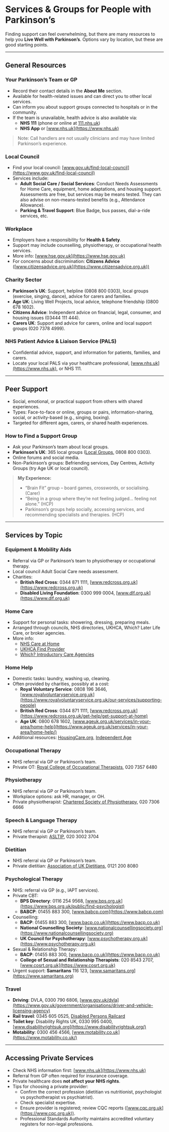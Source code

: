 # Services & Groups for People with Parkinson’s

Finding support can feel overwhelming, but there are many resources to help you **Live Well with Parkinson’s**. Options vary by location, but these are good starting points.

---

## General Resources

### Your Parkinson’s Team or GP
- Record their contact details in the **About Me** section.  
- Available for health-related issues and can direct you to other local services.  
- Can inform you about support groups connected to hospitals or in the community.  
- If the team is unavailable, health advice is also available via:  
  - **NHS 111** (phone or online at [111.nhs.uk](https://111.nhs.uk))  
  - **NHS App** or [www.nhs.uk](https://www.nhs.uk)  
> Note: Call handlers are not usually clinicians and may have limited Parkinson’s experience.

### Local Council
- Find your local council: [www.gov.uk/find-local-council](https://www.gov.uk/find-local-council)  
- Services include:  
  - **Adult Social Care / Social Services**: Conduct Needs Assessments for Home Care, equipment, home adaptations, and housing support. Assessments are free, but services may be means tested. They can also advise on non-means-tested benefits (e.g., Attendance Allowance).  
  - **Parking & Travel Support**: Blue Badge, bus passes, dial-a-ride services, etc.  

### Workplace
- Employers have a responsibility for **Health & Safety**.  
- Support may include counselling, physiotherapy, or occupational health services.  
- More info: [www.hse.gov.uk](https://www.hse.gov.uk)  
- For concerns about discrimination: **Citizens Advice** ([www.citizensadvice.org.uk](https://www.citizensadvice.org.uk))  

### Charity Sector
- **Parkinson’s UK**: Support, helpline (0808 800 0303), local groups (exercise, singing, dance), advice for carers and families.  
- **Age UK**: Living Well Projects, local advice, telephone friendship (0800 678 1602).  
- **Citizens Advice**: Independent advice on financial, legal, consumer, and housing issues (03444 111 444).  
- **Carers UK**: Support and advice for carers, online and local support groups (020 7378 4999).  

### NHS Patient Advice & Liaison Service (PALS)
- Confidential advice, support, and information for patients, families, and carers.  
- Locate your local PALS via your healthcare professional, [www.nhs.uk](https://www.nhs.uk), or NHS 111.  

---

## Peer Support
- Social, emotional, or practical support from others with shared experiences.  
- Types: Face-to-face or online, groups or pairs, information-sharing, social, or activity-based (e.g., singing, boxing).  
- Targeted for different ages, carers, or shared health experiences.  

### How to Find a Support Group
- Ask your Parkinson’s team about local groups.  
- **Parkinson’s UK**: 365 local groups ([Local Groups](https://www.parkinsons.org.uk/information-and-support/local-groups), 0808 800 0303).  
- Online forums and social media.  
- Non-Parkinson’s groups: Befriending services, Day Centres, Activity Groups (try Age UK or local council).  

> **My Experience:**  
> - “Brain Fit” group – board games, crosswords, or socialising. (Carer)  
> - “Being in a group where they’re not feeling judged… feeling not alone.” (HCP)  
> - Parkinson’s groups help socially, accessing services, and recommending specialists and therapies. (HCP)  

---

## Services by Topic

### Equipment & Mobility Aids
- Referral via GP or Parkinson’s team to physiotherapy or occupational therapy.  
- Local council Adult Social Care needs assessment.  
- Charities:  
  - **British Red Cross**: 0344 871 1111, [www.redcross.org.uk](https://www.redcross.org.uk)  
  - **Disabled Living Foundation**: 0300 999 0004, [www.dlf.org.uk](https://www.dlf.org.uk)  

### Home Care
- Support for personal tasks: showering, dressing, preparing meals.  
- Arranged through councils, NHS directories, UKHCA, Which? Later Life Care, or broker agencies.  
- More info:  
  - [NHS Care at Home](https://www.nhs.uk/service-search/other-services/Care-at-home/LocationSearch/1833/)  
  - [UKHCA Find Provider](https://portal.ukhca.co.uk/FindProvider/FindProvider.aspx)  
  - [Which? Introductory Care Agencies](https://www.which.co.uk/later-life-care/home-care/organising-home-care/introductory-care-agencies-and-service-brokers-al6z49k4pv1h)  

### Home Help
- Domestic tasks: laundry, washing up, cleaning.  
- Often provided by charities, possibly at a cost:  
  - **Royal Voluntary Service**: 0808 196 3646, [www.royalvoluntaryservice.org.uk](https://www.royalvoluntaryservice.org.uk/our-services/supporting-people)  
  - **British Red Cross**: 0344 871 1111, [www.redcross.org.uk](https://www.redcross.org.uk/get-help/get-support-at-home)  
  - **Age UK**: 0800 678 1602, [www.ageuk.org.uk/services/in-your-area/home-help](https://www.ageuk.org.uk/services/in-your-area/home-help/)  
- Additional resources: [HousingCare.org](https://www.housingcare.org/), [Independent Age](https://www.independentage.org/get-advice/support-care/help-at-home/getting-extra-help-at-home)  

### Occupational Therapy
- NHS referral via GP or Parkinson’s team.  
- Private OT: [Royal College of Occupational Therapists](https://www.rcot.co.uk), 020 7357 6480  

### Physiotherapy
- NHS referral via GP or Parkinson’s team.  
- Workplace options: ask HR, manager, or OH.  
- Private physiotherapist: [Chartered Society of Physiotherapy](https://www.csp.org.uk/), 020 7306 6666  

### Speech & Language Therapy
- NHS referral via GP or Parkinson’s team.  
- Private therapist: [ASLTIP](https://www.asltip.com/), 020 3002 3704  

### Dietitian
- NHS referral via GP or Parkinson’s team.  
- Private dietitian: [Association of UK Dietitians](https://www.bda.uk.com/about-dietetics/find-a-dietitian-near-me.html), 0121 200 8080  

### Psychological Therapy
- NHS: referral via GP (e.g., IAPT services).  
- Private CBT:  
  - **BPS Directory**: 0116 254 9568, [www.bps.org.uk](https://www.bps.org.uk/public/find-psychologist)  
  - **BABCP**: 01455 883 300, [www.babcp.com](https://www.babcp.com)  
- Counselling:  
  - **BACP**: 01455 883 300, [www.bacp.co.uk](https://www.bacp.co.uk)  
  - **National Counselling Society**: [www.nationalcounsellingsociety.org](https://www.nationalcounsellingsociety.org)  
  - **UK Council for Psychotherapy**: [www.psychotherapy.org.uk](https://www.psychotherapy.org.uk)  
- Sexual & Relationship Therapy:  
  - **BACP**: 01455 883 300, [www.bacp.co.uk](https://www.bacp.co.uk)  
  - **College of Sexual and Relationship Therapists**: 020 8543 2707, [www.cosrt.org.uk](https://www.cosrt.org.uk)  
- Urgent support: **Samaritans** 116 123, [www.samaritans.org](https://www.samaritans.org)  

### Travel
- **Driving**: DVLA, 0300 790 6806, [www.gov.uk/dvla](https://www.gov.uk/government/organisations/driver-and-vehicle-licensing-agency)  
- **Rail travel**: 0345 605 0525, [Disabled Persons Railcard](https://www.disabledpersons-railcard.co.uk/)  
- **Toilet key**: Disability Rights UK, 0330 995 0400, [www.disabilityrightsuk.org](https://www.disabilityrightsuk.org/)  
- **Motability**: 0300 456 4566, [www.motability.co.uk](https://www.motability.co.uk/)  

---

## Accessing Private Services
- Check NHS information first: [www.nhs.uk](https://www.nhs.uk)  
- Referral from GP often required for insurance coverage.  
- Private healthcare does **not affect your NHS rights**.  
- Tips for choosing a private provider:  
  - Confirm the correct profession (dietitian vs nutritionist, psychologist vs psychotherapist vs psychiatrist).  
  - Check specialist expertise.  
  - Ensure provider is registered; review CQC reports ([www.cqc.org.uk](https://www.cqc.org.uk)).  
  - Professional Standards Authority maintains accredited voluntary registers for non-legal professions.  
```
